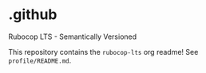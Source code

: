 # .github
Rubocop LTS - Semantically Versioned

This repository contains the `rubocop-lts` org readme!  See `profile/README.md`.